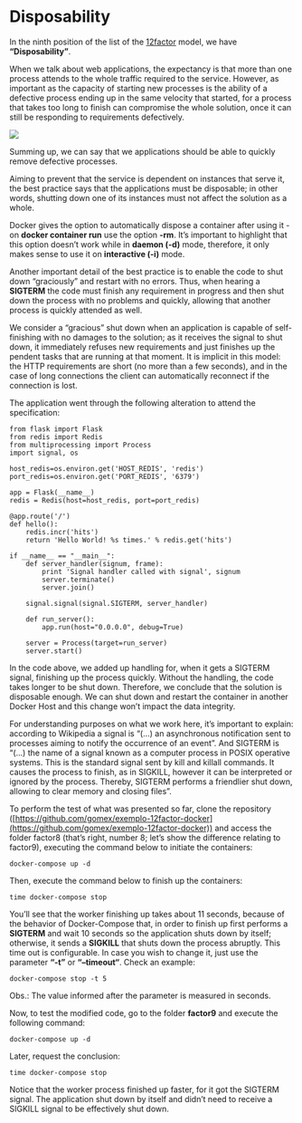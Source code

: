 # Disposability

In the ninth position of the list of the [12factor](http://12factor.net) model, we have **“Disposability”**.

When we talk about web applications, the expectancy is that more than one process attends to the whole traffic required to the service. However, as important as the capacity of starting new processes is the ability of a defective process ending up in the same velocity that started, for a process that takes too long to finish can compromise the whole solution, once it can still be responding to requirements defectively.

![](images/descartabilidade1.png)

Summing up, we can say that we applications should be able to quickly remove defective processes.

Aiming to prevent that the service is dependent on instances that serve it, the best practice says that the applications must be disposable; in other words, shutting down one of its instances must not affect the solution as a whole.

Docker gives the option to automatically dispose a container after using it - on **docker container run** use the option **-rm**. It’s important to highlight that this option doesn’t work while in **daemon (-d)** mode, therefore, it only makes sense to use it on **interactive (-i)** mode.

Another important detail of the best practice is to enable the code to shut down “graciously” and restart with no errors. Thus, when hearing a **SIGTERM** the code must finish any requirement in progress and then shut down the process with no problems and quickly, allowing that another process is quickly attended as well.

We consider a “gracious” shut down when an application is capable of self-finishing with no damages to the solution; as it receives the signal to shut down, it immediately refuses new requirements and just finishes up the pendent tasks that are running at that moment. It is implicit in this model: the HTTP requirements are short (no more than a few seconds), and in the case of long connections the client can automatically reconnect if the connection is lost.

The application went through the following alteration to attend the specification:

```
from flask import Flask
from redis import Redis
from multiprocessing import Process
import signal, os

host_redis=os.environ.get('HOST_REDIS', 'redis')
port_redis=os.environ.get('PORT_REDIS', '6379')

app = Flask(__name__)
redis = Redis(host=host_redis, port=port_redis)

@app.route('/')
def hello():
    redis.incr('hits')
    return 'Hello World! %s times.' % redis.get('hits')

if __name__ == "__main__":
    def server_handler(signum, frame):
        print 'Signal handler called with signal', signum
        server.terminate()
        server.join()

    signal.signal(signal.SIGTERM, server_handler)

    def run_server():
        app.run(host="0.0.0.0", debug=True)

    server = Process(target=run_server)
    server.start()
```

In the code above, we added up handling for, when it gets a SIGTERM signal, finishing up the process quickly. Without the handling, the code takes longer to be shut down. Therefore, we conclude that the solution is disposable enough. We can shut down and restart the container in another Docker Host and this change won’t impact the data integrity.

For understanding purposes on what we work here, it’s important to explain: according to Wikipedia a signal is “(…) an asynchronous notification sent to processes aiming to notify the occurrence of an event”. And SIGTERM is “(…) the name of a signal known as a computer process in POSIX operative systems. This is the standard signal sent by kill and killall commands. It causes the process to finish, as in SIGKILL, however it can be interpreted or ignored by the process. Thereby, SIGTERM performs a friendlier shut down, allowing to clear memory and closing files”.

To perform the test of what was presented so far, clone the repository ([https://github.com/gomex/exemplo-12factor-docker](https://github.com/gomex/exemplo-12factor-docker)) and access the folder factor8 (that’s right, number 8; let’s show the difference relating to factor9), executing the command below to initiate the containers:

```
docker-compose up -d
```

Then, execute the command below to finish up the containers:

```
time docker-compose stop
```

You’ll see that the worker finishing up takes about 11 seconds, because of the behavior of Docker-Compose that, in order to finish up first performs a **SIGTERM** and wait 10 seconds so the application shuts down by itself; otherwise, it sends a **SIGKILL** that shuts down the process abruptly. This time out is configurable. In case you wish to change it, just use the parameter **“-t”** or **“–timeout“**. Check an example:

```
docker-compose stop -t 5
```

Obs.: The value informed after the parameter is measured in seconds.

Now, to test the modified code, go to the folder **factor9** and execute the following command:

```
docker-compose up -d
```

Later, request the conclusion:

```
time docker-compose stop
```

Notice that the worker process finished up faster, for it got the SIGTERM signal. The application shut down by itself and didn’t need to receive a SIGKILL signal to be effectively shut down.
